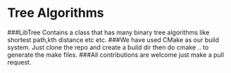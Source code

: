 # Tree Algorithms
###LibTree Contains a class that has many binary tree algorithms like shortest path,kth distance etc etc.
###We have used CMake as our build system. Just clone the repo and create a build dir then do cmake .. to generate the make files.
###All contributions are welcome just make a pull request.
